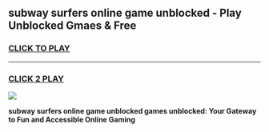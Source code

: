 
## subway surfers online game unblocked - Play Unblocked Gmaes & Free
<h3>
<a href="https://news.freeplayer.one?title=subway_surfers_online_game_unblocked&ref=16F">CLICK TO PLAY</a></h3>
<hr>

<h3>
<a href="https://news.freeplayer.one?title=subway_surfers_online_game_unblocked&ref=16F">CLICK 2 PLAY</a>
  
</h3>

<a href="https://news.freeplayer.one?title=subway_surfers_online_game_unblocked&ref=16F/"><img src="https://clearcache.store/games.png"></a>


**subway surfers online game unblocked games unblocked: Your Gateway to Fun and Accessible Online Gaming**
